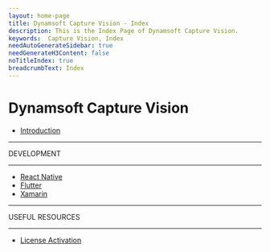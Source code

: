 ```yaml
---
layout: home-page
title: Dynamsoft Capture Vision - Index
description: This is the Index Page of Dynamsoft Capture Vision.
keywords:  Capture Vision, Index
needAutoGenerateSidebar: true
needGenerateH3Content: false
noTitleIndex: true
breadcrumbText: Index
---
```


# Dynamsoft Capture Vision

* [Introduction](introduction/index.md)

<hr>
DEVELOPMENT
<hr>

* [React Native](programming/react-native/index.md)
* [Flutter](programming/flutter/index.md)
* [Xamarin](programming/xamarin/index.md)

<hr>
USEFUL RESOURCES
<hr>

* [License Activation](license/index.md)
